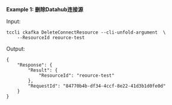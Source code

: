 **Example 1: 删除Datahub连接源**



Input: 

```
tccli ckafka DeleteConnectResource --cli-unfold-argument  \
    --ResourceId reource-test
```

Output: 
```
{
    "Response": {
        "Result": {
            "ResourceId": "reource-test"
        },
        "RequestId": "84770b4b-df34-4ccf-8e22-41d3b1d0fe0d"
    }
}
```


